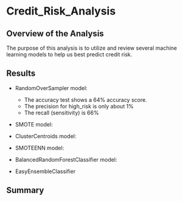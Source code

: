 # Credit_Risk_Analysis

## Overview of the Analysis
The purpose of this analysis is to utilize and review several machine learning models to help us best predict credit risk. 

## Results
- RandomOverSampler model:
  - The accuracy test shows a 64% accuracy score.
  - The precision for high_risk is only about 1%
  - The recall (sensitivity) is 66%

- SMOTE model:

- ClusterCentroids model:

- SMOTEENN model:

- BalancedRandomForestClassifier model:

- EasyEnsembleClassifier


## Summary